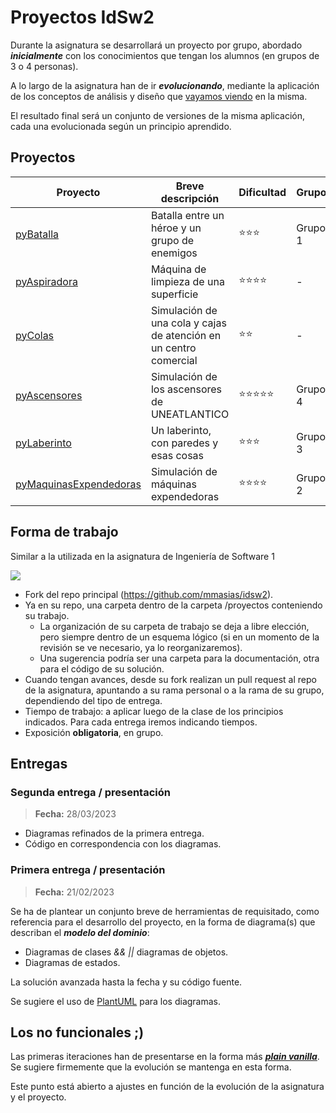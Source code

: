 # Proyectos IdSw2

Durante la asignatura se desarrollará un proyecto por grupo, abordado ***inicialmente*** con los conocimientos que tengan los alumnos (en grupos de 3 o 4 personas). 

A lo largo de la asignatura han de ir ***evolucionando***, mediante la aplicación de los conceptos de análisis y diseño que [vayamos viendo](temario.md) en la misma. 

El resultado final será un conjunto de versiones de la misma aplicación, cada una evolucionada según un principio aprendido.

## Proyectos

Proyecto|Breve descripción|Dificultad|Grupo
-|-|-|-
[pyBatalla](proyectos/pyBatalla.md)|Batalla entre un héroe y un grupo de enemigos|:star::star::star:|Grupo 1
[pyAspiradora](proyectos/pyAspiradora.md)|Máquina de limpieza de una superficie|:star::star::star::star:|- 
[pyColas](proyectos/pyColas.md)|Simulación de una cola y  cajas de atención en un centro comercial|:star::star:|- 
[pyAscensores](proyectos/pyAscensores.md)|Simulación de los ascensores de UNEATLANTICO|:star::star::star::star::star:|Grupo 4 
[pyLaberinto](proyectos/pyLaberinto.md)|Un laberinto, con paredes y esas cosas|:star::star::star:|Grupo 3
[pyMaquinasExpendedoras](proyectos/pyMaquinasExpendedoras.md)|Simulación de máquinas expendedoras|:star::star::star::star:|Grupo 2

## Forma de trabajo

Similar a la utilizada en la asignatura de Ingeniería de Software 1

![](/images/estrategiaTrabajo.png)

* Fork del repo principal (https://github.com/mmasias/idsw2). 
* Ya en su repo, una carpeta dentro de la carpeta /proyectos conteniendo su trabajo.
  * La organización de su carpeta de trabajo se deja a libre elección, pero siempre dentro de un esquema lógico (si en un momento de la revisión se ve necesario, ya lo reorganizaremos). 
  * Una sugerencia podría ser una carpeta para la documentación, otra para el código de su solución.  
* Cuando tengan avances, desde su fork realizan un pull request al repo de la asignatura, apuntando a su rama personal o a la rama de su grupo, dependiendo del tipo de entrega.
* Tiempo de trabajo: a aplicar luego de la clase de los principios indicados. Para cada entrega iremos indicando tiempos.
* Exposición **obligatoria**, en grupo.

## Entregas

### Segunda entrega / presentación

> **Fecha:** 28/03/2023

* Diagramas refinados de la primera entrega.
* Código en correspondencia con los diagramas.

### Primera entrega / presentación

> **Fecha:** 21/02/2023

Se ha de plantear un conjunto breve de herramientas de requisitado, como referencia para el desarrollo del proyecto, en la forma de diagrama(s) que describan el ***modelo del dominio***:

* Diagramas de clases *&& ||* diagramas de objetos.
* Diagramas de estados.

La solución avanzada hasta la fecha y su código fuente.

Se sugiere el uso de [PlantUML](https://plantuml.com/es/) para los diagramas.

## Los no funcionales ;)

Las primeras iteraciones han de presentarse en la forma más ***[plain vanilla](https://en.wikipedia.org/wiki/Plain_vanilla)***. Se sugiere firmemente que la evolución se mantenga en esta forma. 

Este punto está abierto a ajustes en función de la evolución de la asignatura y el proyecto.






